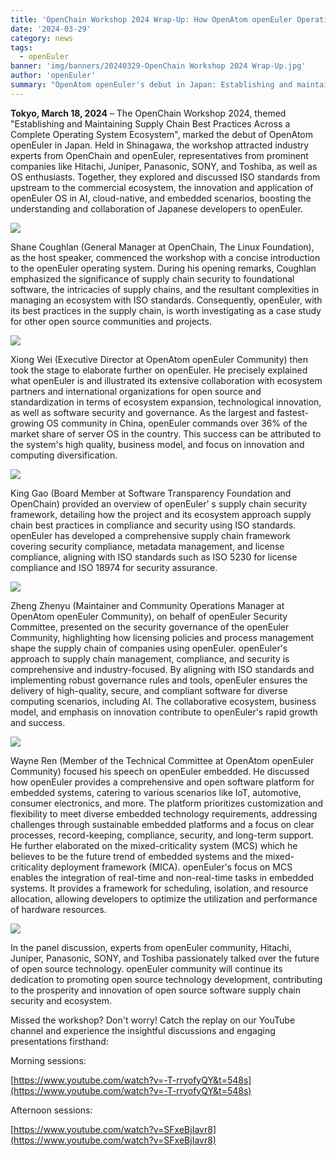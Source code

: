 ```yaml
---
title: 'OpenChain Workshop 2024 Wrap-Up: How OpenAtom openEuler Operating System Ecosystem Approach Supply Chain Best Practices'
date: '2024-03-29'
category: news
tags:
  - openEuler
banner: 'img/banners/20240329-OpenChain Workshop 2024 Wrap-Up.jpg'
author: 'openEuler'
summary: "OpenAtom openEuler's debut in Japan: Establishing and maintaining supply chain best practices across a complete operating system ecosystem"
---
```


**Tokyo, March 18, 2024** – The OpenChain Workshop 2024, themed "Establishing and Maintaining Supply Chain Best Practices Across a Complete Operating System Ecosystem", marked the debut of OpenAtom openEuler in Japan. Held in Shinagawa, the workshop attracted industry experts from OpenChain and openEuler, representatives from prominent companies like Hitachi, Juniper, Panasonic, SONY, and Toshiba, as well as OS enthusiasts. Together, they explored and discussed ISO standards from upstream to the commercial ecosystem, the innovation and application of openEuler OS in AI, cloud-native, and embedded scenarios, boosting the understanding and collaboration of Japanese developers to openEuler.

![](./images/12.jpg)

Shane Coughlan (General Manager at OpenChain, The Linux Foundation), as the host speaker, commenced the workshop with a concise introduction to the openEuler operating system. During his opening remarks, Coughlan emphasized the significance of supply chain security to foundational software, the intricacies of supply chains, and the resultant complexities in managing an ecosystem with ISO standards. Consequently, openEuler, with its best practices in the supply chain, is worth investigating as a case study for other open source communities and projects.

![](./images/13.jpg)

Xiong Wei (Executive Director at OpenAtom openEuler Community) then took the stage to elaborate further on openEuler. He precisely explained what openEuler is and illustrated its extensive collaboration with ecosystem partners and international organizations for open source and standardization in terms of ecosystem expansion, technological innovation, as well as software security and governance. As the largest and fastest-growing OS community in China, openEuler commands over 36% of the market share of server OS in the country. This success can be attributed to the system's high quality, business model, and focus on innovation and computing diversification.

![](./images/14.jpg)

King Gao (Board Member at Software Transparency Foundation and OpenChain) provided an overview of openEuler' s supply chain security framework, detailing how the project and its ecosystem approach supply chain best practices in compliance and security using ISO standards. openEuler has developed a comprehensive supply chain framework covering security compliance, metadata management, and license compliance, aligning with ISO standards such as ISO 5230 for license compliance and ISO 18974 for security assurance.

![](./images/15.jpg)

Zheng Zhenyu (Maintainer and Community Operations Manager at OpenAtom openEuler Community), on behalf of openEuler Security Committee, presented on the security governance of the openEuler Community, highlighting how licensing policies and process management shape the supply chain of companies using openEuler. openEuler's approach to supply chain management, compliance, and security is comprehensive and industry-focused. By aligning with ISO standards and implementing robust governance rules and tools, openEuler ensures the delivery of high-quality, secure, and compliant software for diverse computing scenarios, including AI. The collaborative ecosystem, business model, and emphasis on innovation contribute to openEuler's rapid growth and success.

![](./images/16.jpg)

Wayne Ren (Member of the Technical Committee at OpenAtom openEuler Community) focused his speech on openEuler embedded. He discussed how openEuler provides a comprehensive and open software platform for embedded systems, catering to various scenarios like IoT, automotive, consumer electronics, and more. The platform prioritizes customization and flexibility to meet diverse embedded technology requirements, addressing challenges through sustainable embedded platforms and a focus on clear processes, record-keeping, compliance, security, and long-term support. He further elaborated on the mixed-criticality system (MCS) which he believes to be the future trend of embedded systems and the mixed-criticality deployment framework (MICA). openEuler's focus on MCS enables the integration of real-time and non-real-time tasks in embedded systems. It provides a framework for scheduling, isolation, and resource allocation, allowing developers to optimize the utilization and performance of hardware resources.

![](./images/17.jpg)

In the panel discussion, experts from openEuler community, Hitachi, Juniper, Panasonic, SONY, and Toshiba passionately talked over the future of open source technology. openEuler community will continue its dedication to promoting open source technology development, contributing to the prosperity and innovation of open source software supply chain security and ecosystem.

Missed the workshop? Don't worry! Catch the replay on our YouTube channel and experience the insightful discussions and engaging presentations firsthand:

Morning sessions:

[https://www.youtube.com/watch?v=-T-rryofyQY&t=548s](https://www.youtube.com/watch?v=-T-rryofyQY&t=548s)

Afternoon sessions:

[https://www.youtube.com/watch?v=SFxeBjIavr8](https://www.youtube.com/watch?v=SFxeBjIavr8)